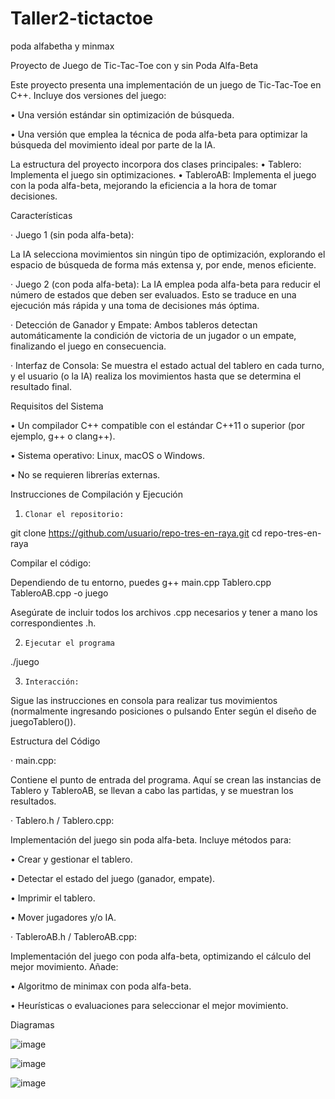 # Taller2-tictactoe
poda alfabetha y minmax


Proyecto de Juego de Tic-Tac-Toe con y sin Poda Alfa-Beta

Este proyecto presenta una implementación de un juego de Tic-Tac-Toe en C++. Incluye dos versiones del juego:

•	Una versión estándar sin optimización de búsqueda.

•	Una versión que emplea la técnica de poda alfa-beta para optimizar la búsqueda del movimiento ideal por parte de la IA.

La estructura del proyecto incorpora dos clases principales:
•	Tablero: Implementa el juego sin optimizaciones.
•	TableroAB: Implementa el juego con la poda alfa-beta, mejorando la eficiencia a la hora de tomar decisiones.

Características

·        Juego 1 (sin poda alfa-beta):

La IA selecciona movimientos sin ningún tipo de optimización, explorando el espacio de búsqueda de forma más extensa y, por ende, menos eficiente.

·        Juego 2 (con poda alfa-beta):
La IA emplea poda alfa-beta para reducir el número de estados que deben ser evaluados. Esto se traduce en una ejecución más rápida y una toma de decisiones más óptima.

·        Detección de Ganador y Empate:
Ambos tableros detectan automáticamente la condición de victoria de un jugador o un empate, finalizando el juego en consecuencia.

·        Interfaz de Consola:
Se muestra el estado actual del tablero en cada turno, y el usuario (o la IA) realiza los movimientos hasta que se determina el resultado final.

Requisitos del Sistema

•	Un compilador C++ compatible con el estándar C++11 o superior (por ejemplo, g++ o clang++).

•	Sistema operativo: Linux, macOS o Windows.

•	No se requieren librerías externas.

Instrucciones de Compilación y Ejecución

1.     Clonar el repositorio:

git clone https://github.com/usuario/repo-tres-en-raya.git
cd repo-tres-en-raya
 
Compilar el código:

Dependiendo de tu entorno, puedes
g++ main.cpp Tablero.cpp TableroAB.cpp -o juego

Asegúrate de incluir todos los archivos .cpp necesarios y tener a mano los correspondientes .h.

2.     Ejecutar el programa

./juego

3.     Interacción:

Sigue las instrucciones en consola para realizar tus movimientos (normalmente ingresando posiciones o pulsando Enter según el diseño de juegoTablero()).

Estructura del Código

·        main.cpp:

Contiene el punto de entrada del programa. Aquí se crean las instancias de Tablero y TableroAB, se llevan a cabo las partidas, y se muestran los resultados.

·        Tablero.h / Tablero.cpp:

Implementación del juego sin poda alfa-beta. Incluye métodos para:

•	Crear y gestionar el tablero.

•	Detectar el estado del juego (ganador, empate).

•	Imprimir el tablero.

•	Mover jugadores y/o IA.

·        TableroAB.h / TableroAB.cpp:

Implementación del juego con poda alfa-beta, optimizando el cálculo del mejor movimiento. Añade:

•	Algoritmo de minimax con poda alfa-beta.

•	Heurísticas o evaluaciones para seleccionar el mejor movimiento.

Diagramas

![image](https://github.com/user-attachments/assets/e555d96b-250e-428f-b82e-2f100c2fb670)

![image](https://github.com/user-attachments/assets/b77c957c-7525-423b-80b4-f2eabd6a1994)

![image](https://github.com/user-attachments/assets/2b3cf643-3c0b-43db-b089-272873b994eb)



